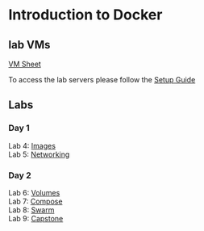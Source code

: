 # Introduction to Docker 

## lab VMs
[VM Sheet](https://docs.google.com/spreadsheets/d/1H3t6jZNpFFLukOuPm3rkKTMVJIX5ozDxzOiBVTd6F0M/edit#gid=0)

To access the lab servers please follow the [Setup Guide](labs/setup-env/)


## Labs

### Day 1
Lab 4: [Images](labs/04-images/)  
Lab 5: [Networking](labs/05-networking/)  

### Day 2
Lab 6: [Volumes](labs/06-volumes/)  
Lab 7: [Compose](labs/07-compose/07_orchestration_compose_lab1.md)  
Lab 8: [Swarm](labs/08-swarm/08_swarm_cluster_lab1.md)  
Lab 9: [Capstone](labs/09-capstone/capstone.md)  

